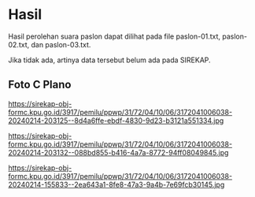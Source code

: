 # Hasil

Hasil perolehan suara paslon dapat dilihat pada file paslon-01.txt, paslon-02.txt, dan paslon-03.txt.

Jika tidak ada, artinya data tersebut belum ada pada SIREKAP.

## Foto C Plano

https://sirekap-obj-formc.kpu.go.id/3917/pemilu/ppwp/31/72/04/10/06/3172041006038-20240214-203125--8d4a6ffe-ebdf-4830-9d23-b3121a551334.jpg

https://sirekap-obj-formc.kpu.go.id/3917/pemilu/ppwp/31/72/04/10/06/3172041006038-20240214-203132--088bd855-b416-4a7a-8772-94ff08049845.jpg

https://sirekap-obj-formc.kpu.go.id/3917/pemilu/ppwp/31/72/04/10/06/3172041006038-20240214-155833--2ea643a1-8fe8-47a3-9a4b-7e69fcb30145.jpg
